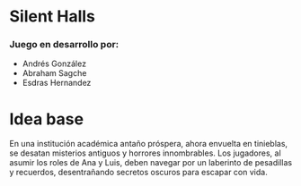# Silent Halls
### Juego en desarrollo por:
- Andrés González
- Abraham Sagche
- Esdras Hernandez

# Idea base
En una institución académica antaño próspera, ahora envuelta en tinieblas, se desatan misterios antiguos y horrores innombrables. Los jugadores, al asumir los roles de Ana y Luis, deben navegar por un laberinto de pesadillas y recuerdos, desentrañando secretos oscuros para escapar con vida.
